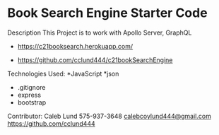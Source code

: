 # Book Search Engine Starter Code

Description
This Project is to work with Apollo Server, GraphQL

* https://c21booksearch.herokuapp.com/

* https://github.com/cclund444/c21bookSearchEngine

Technologies Used:
*JavaScript
*json
* .gitignore
* express
* bootstrap

Contributor:
Caleb Lund 
575-937-3648
calebcoylund444@gmail.com
https://github.com/cclund444

